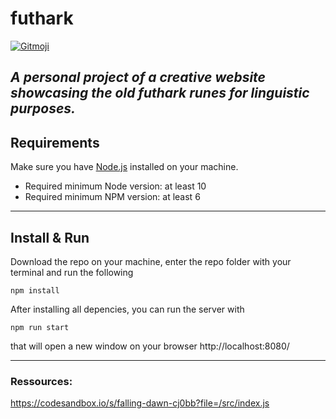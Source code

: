 # futhark
[![Gitmoji](https://img.shields.io/badge/gitmoji-%20😜%20😍-FFDD67.svg?style=flat-square)](https://gitmoji.dev)

*A personal project of a creative website showcasing the old futhark runes for linguistic purposes.*
---
## Requirements
Make sure you have [Node.js](https://nodejs.org/it/) installed on your machine.
- Required minimum Node version: at least 10
- Required minimum NPM version: at least 6

---
## Install & Run
Download the repo on your machine, enter the repo folder with your terminal and run the following

```
npm install
```

After installing all depencies, you can run the server with
```
npm run start
```
that will open a new window on your browser http://localhost:8080/

---

### Ressources:
https://codesandbox.io/s/falling-dawn-cj0bb?file=/src/index.js